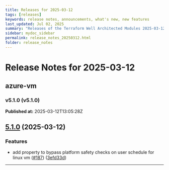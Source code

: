 ```yaml
---
title: Releases for 2025-03-12
tags: [releases]
keywords: release notes, announcements, what's new, new features
last_updated: Jul 02, 2025
summary: "Releases of the Terraform Well Architected Modules 2025-03-12"
sidebar: mydoc_sidebar
permalink: release_notes_20250312.html
folder: release_notes
---
```


# Release Notes for 2025-03-12

## azure-vm
### v5.1.0 (v5.1.0)
**Published at:** 2025-03-12T13:05:28Z

## [5.1.0](https://github.com/CloudNationHQ/terraform-azure-vm/compare/v5.0.1...v5.1.0) (2025-03-12)


### Features

* add property to bypass platform safety checks on user schedule for linux vm ([#187](https://github.com/CloudNationHQ/terraform-azure-vm/issues/187)) ([3efd33d](https://github.com/CloudNationHQ/terraform-azure-vm/commit/3efd33de51b192404a6a5b804d84ed9bb18d5718))

---

